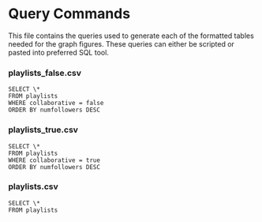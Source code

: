 # Query Commands

This file contains the queries used to generate each of the formatted tables needed for the graph figures. These queries can either be scripted or pasted into preferred SQL tool.

### playlists_false.csv

```
SELECT \*
FROM playlists
WHERE collaborative = false
ORDER BY numfollowers DESC
```

### playlists_true.csv

```
SELECT \*
FROM playlists
WHERE collaborative = true
ORDER BY numfollowers DESC
```

### playlists.csv

```
SELECT \*
FROM playlists
```
